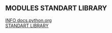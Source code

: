 ## MODULES STANDART LIBRARY

[INFO docs.python.org](https://docs.python.org/3/tutorial/modules.html)\
[STANDART LIBRARY](https://docs.python.org/3/library/index.html)



